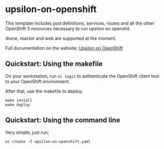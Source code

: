 # upsilon-on-openshift

This template includes pod definitions, services, routes and all the other 
OpenShift 3 resources necessary to run upsilon on openshit.

drone, reactor and web are supported at the moment.

Full documentation on the website; [Upsilon on OpenShift](http://www.upsilonproject.io/upsilon-on-openshift)

## Quickstart: Using the makefile

On your workstation, run `oc login` to authenticate the OpenShift client tool
to your OpenShift environment.

After that, use the makefile to deploy;

	make install
	make deploy

## Quickstart: Using the command line
Very simple, just run; 

	oc create -f upsilon-on-openshift.yaml


